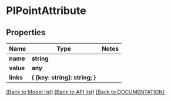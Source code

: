 # PIPointAttribute

## Properties
Name | Type | Notes
------------ | ------------- | -------------
**name** | **string**
**value** | **any**
**links** | **{ [key: string]: string; }**

[[Back to Model list]](../../DOCUMENTATION.md#documentation-for-models) [[Back to API list]](../../DOCUMENTATION.md#documentation-for-api-endpoints) [[Back to DOCUMENTATION]](../../DOCUMENTATION.md)
